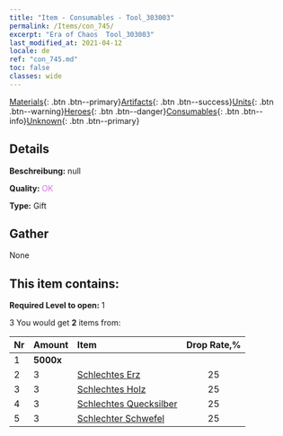 ```yaml
---
title: "Item - Consumables - Tool_303003"
permalink: /Items/con_745/
excerpt: "Era of Chaos  Tool_303003"
last_modified_at: 2021-04-12
locale: de
ref: "con_745.md"
toc: false
classes: wide
---
```

 [Materials](/de/Items/){: .btn .btn--primary}[Artifacts](/de/Items/Artifacts/){: .btn .btn--success}[Units](/de/Items/Units/){: .btn .btn--warning}[Heroes](/de/Items/Heroes/){: .btn .btn--danger}[Consumables](/de/Items/Consumables/){: .btn .btn--info}[Unknown](/de/Items/Unknown/){: .btn .btn--primary}

## Details
 **Beschreibung:** null

 **Quality:** <span style="color: #DA70D6">OK</span>

 **Type:** Gift

## Gather

  None

## This item contains:

 **Required Level to open:** 1

 3 You would get **2** items  from:

  | Nr | Amount |     Item    | Drop Rate,% |
  |:---|:-------|:------------|:---------:|
  | 1 |  **5000x** | <i class="fas fa-coins"/> |  | 0 | 
  | 2 | 3 | [Schlechtes Erz](/de/Items/mat_1/) | 25 | 
  | 3 | 3 | [Schlechtes Holz](/de/Items/mat_1/) | 25 | 
  | 4 | 3 | [Schlechtes Quecksilber](/de/Items/mat_2/) | 25 | 
  | 5 | 3 | [Schlechter Schwefel](/de/Items/mat_3/) | 25 | 
